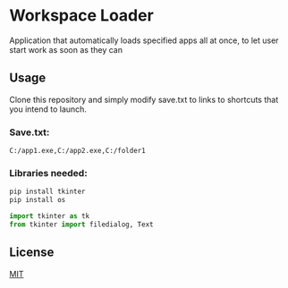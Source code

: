 # Workspace Loader

Application that automatically loads specified apps all at once, to let user start work as soon as they can

## Usage

Clone this repository and simply modify save.txt to links to shortcuts that you intend to launch.

### Save.txt:
```
C:/app1.exe,C:/app2.exe,C:/folder1
```

### Libraries needed:
```python
pip install tkinter 
pip install os

import tkinter as tk
from tkinter import filedialog, Text
```

## License
[MIT](https://choosealicense.com/licenses/mit/)
